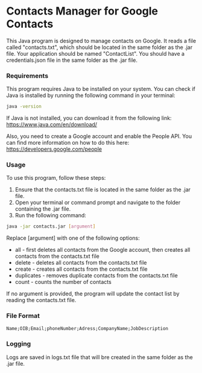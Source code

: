 # Contacts Manager for Google Contacts

This Java program is designed to manage contacts on Google. It reads a file called "contacts.txt", which should be located in the same folder as the .jar file.
Your application should be named "ContactList". You should have a credentials.json file in the same folder as the .jar file.



### Requirements

This program requires Java to be installed on your system. You can check if Java is installed by running the following command in your terminal:
```bash
java -version
```

If Java is not installed, you can download it from the following link:
https://www.java.com/en/download/

Also, you need to create a Google account and enable the People API. You can find more information on how to do this here:
https://developers.google.com/people

### Usage

To use this program, follow these steps:

1. Ensure that the contacts.txt file is located in the same folder as the .jar file.
2. Open your terminal or command prompt and navigate to the folder containing the .jar file.
3. Run the following command:
```bash
java -jar contacts.jar [argument]
```

Replace [argument] with one of the following options:

* all - first deletes all contacts from the Google account, then creates all contacts from the contacts.txt file
* delete - deletes all contacts from the contacts.txt file
* create - creates all contacts from the contacts.txt file
* duplicates - removes duplicate contacts from the contacts.txt file
* count - counts the number of contacts

If no argument is provided, the program will update the contact list by reading the contacts.txt file.

### File Format

```txt
Name;OIB;Email;phoneNumber;Adress;CompanyName;JobDescription
```

### Logging
Logs are saved in logs.txt file that will bre created in the same folder as the .jar file.
